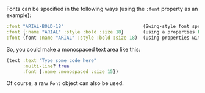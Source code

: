 Fonts can be specified in the following ways (using the `:font` property as an example):

```clojure
:font "ARIAL-BOLD-18"                             (Swing-style font spec string)
:font {:name "ARIAL" :style :bold :size 18}       (using a properties hash)
:font (font :name "ARIAL" :style :bold :size 18)  (using properties with font function)
```

So, you could make a monospaced text area like this:

```clojure
(text :text "Type some code here" 
      :multi-line? true 
      :font {:name :monospaced :size 15})
```

Of course, a raw `Font` object can also be used.
